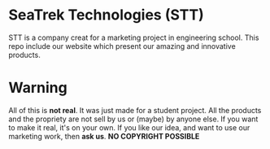 # SeaTrek Technologies (STT)
STT is a company creat for a marketing project in engineering school. 
This repo include our website which present our amazing and innovative products.

# Warning
All of this is **not real**. It was just made for a student project.
All the products and the propriety are not sell by us or (maybe) by anyone else.
If you want to make it real, it's on your own. If you like our idea, and want to use our marketing work, then **ask us**.
**NO COPYRIGHT POSSIBLE**
